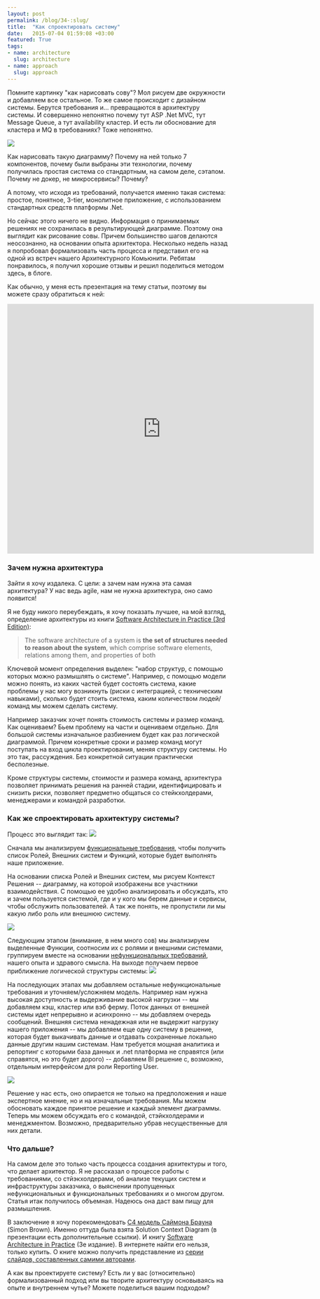 ```yaml
---
layout: post
permalink: /blog/34-:slug/
title:  "Как cпроектировать систему"
date:   2015-07-04 01:59:08 +03:00
featured: True
tags: 
- name: architecture
  slug: architecture
- name: approach
  slug: approach
---
```

Помните картинку "как нарисовать сову"? Мол рисуем две окружности и добавляем все остальное. То же самое происходит с дизайном системы. Берутся требования и... превращаются в архитектуру системы. И совершенно непонятно почему тут ASP .Net MVC, тут Message Queue, а тут availability кластер. И есть ли обоснование для кластера и MQ в требованиях? Тоже непонятно.

![](https://dl.dropboxusercontent.com/u/15949847/Blog/How%20to%20design/logical%20diagram.PNG)

Как нарисовать такую диаграмму? Почему на ней только 7 компонентов, почему были выбраны эти технологии, почему получилась простая система со стандартным, на самом деле, сэтапом. Почему не докер, не микросервисы? Почему?

А потому, что исходя из <!--more--> требований, получается именно такая система: простое, понятное, 3-tier, монолитное приложение, с использованием стандартных средств платформы .Net.

Но сейчас этого ничего не видно. Информация о принимаемых решениях не сохранилась в результирующей диаграмме. Поэтому она выглядит как рисование совы. Причем большинство шагов делаются неосознанно, на основании опыта архитектора. Несколько недель назад я попробовал формализовать часть процесса и представил его на одной из встреч нашего Архитектурного Комьюнити. Ребятам понравилось, я получил хорошие отзывы и решил поделиться методом здесь, в блоге.

Как обычно, у меня есть презентация на тему статьи, поэтому вы можете сразу обратиться к ней:

<iframe src="https://onedrive.live.com/embed?cid=CEB20B23FFD270C6&resid=CEB20B23FFD270C6%21601&authkey=&em=2&wdAr=1.7777777777777777" width="700" height="570" frameborder="0" scrolling="no"></iframe>

### Зачем нужна архитектура

Зайти я хочу издалека. С цели: а зачем нам нужна эта самая архитектура? У нас ведь agile, нам не нужна архитектура, оно само появится!

Я не буду никого переубеждать, я хочу показать лучшее, на мой взгляд, определение архитектуры из книги [Software Architecture in Practice (3rd Edition)](http://www.amazon.com/Software-Architecture-Practice-Edition-Engineering/dp/0321815734): 
> The software architecture of a system is **the set of structures needed to reason about the system**, which comprise software elements, relations among them, and properties of both

Ключевой момент определения выделен: "набор структур, с помощью которых можно размышлять о системе". Например, с помощью модели можно понять, из каких частей будет состоять система, какие проблемы у нас могу возникнуть (риски с интеграцией, с техническим навыками), сколько будет стоить система, каким количеством людей/команд мы можем сделать систему.

Например заказчик хочет понять стоимость системы и размер команд. Как оцениваем? Бьем проблему на части и оцениваем отдельно. Для большой системы изначальное разбиением будет как раз логической диаграммой. Причем конкретные сроки и размер команд могут поступать на вход цикла проектирования, меняя структуру системы. Но это так, рассуждения. Без конкретной ситуации практически бесполезные.

Кроме структуры системы, стоимости и размера команд, архитектура позволяет принимать решения на ранней стадии,  идентифицировать и снизить риски, позволяет предметно общаться со стейкхолдерами, менеджерами и командой разработки.

### Как же спроектировать архитектуру системы?

Процесс это выглядит так:
![](https://dl.dropboxusercontent.com/u/15949847/Blog/How%20to%20design/Design%20process.PNG)

Сначала мы анализируем [функциональные требования](https://en.wikipedia.org/wiki/Functional_requirement), чтобы получить список Ролей, Внешних систем и Функций, которые будет выполнять наше приложение.  

На основании списка Ролей и Внешних систем, мы рисуем Контекст Решения -- диаграмму, на которой изображены все участники взаимодействия. С помощью ее удобно анализировать и обсуждать, кто и зачем пользуется системой, где и у кого мы берем данные и сервисы, чтобы обслужить пользователей. А так же понять, не пропустили ли мы какую либо роль или внешнюю систему.

![](https://dl.dropboxusercontent.com/u/15949847/Blog/How%20to%20design/Solution%20context.PNG)

Следующим этапом (внимание, в нем много сов) мы анализируем выделенные Функции, соотносим их с ролями и внешними системами, группируем вместе на основании [нефункциональных требований](https://en.wikipedia.org/wiki/Non-functional_requirement), нашего опыта и здравого смысла. На выходе получаем первое приближение логической структуры системы:
![](https://dl.dropboxusercontent.com/u/15949847/Blog/How%20to%20design/Logical%20view%20I.PNG)

На последующих этапах мы добавляем остальные нефункциональные требования и уточняем/усложняем модель. Например нам нужна высокая доступность и выдерживание высокой нагрузки -- мы добавляем кэш, кластер или вэб ферму. Поток данных от внешней системы идет непрерывно и асинхронно -- мы добавляем очередь сообщений. Внешняя система ненадежная или не выдержит нагрузку нашего приложения -- мы добавляем еще одну систему в решение, которая будет выкачивать данные и отдавать сохраненные локально данные другим нашим системам. Нам требуется мощная аналитика и репортинг с которыми база данных и .net платформа не справятся (или справятся, но это будет дорого) -- добавляем BI решение с, возможно, отдельным интерфейсом для роли Reporting User.

![](https://dl.dropboxusercontent.com/u/15949847/Blog/How%20to%20design/Logical%20view%20II.PNG)
 
Решение у нас есть, оно опирается не только на предположения и наше экспертное мнение, но и на изначальные требования. Мы можем обосновать каждое принятое решение и каждый элемент диаграммы. Теперь мы можем обсуждать его с командой, стэйкхолдерами и менеджментом. Возможно, предварительно убрав несущественные для них детали.

### Что дальше?

На самом деле это только часть процесса создания архитектуры и того, что делает архитектор. Я не рассказал о процессе работы с требованиями, со стйэкхолдерами, об анализе текущих систем и инфраструктуры заказчика, о выяснении пропущенных нефункциональных и функциональных требованиях и о многом другом. Статья итак получилось объемная. Надеюсь она даст вам пищу для размышления.

В заключение я хочу порекомендовать [C4 модель Саймона Брауна](https://leanpub.com/software-architecture-for-developers/read#c4) (Simon Brown). Именно оттуда была взята Solution Context Diagram (в презентации есть дополнительные ссылки). И книгу [Software Architecture in Practice](http://www.amazon.com/Software-Architecture-Practice-Edition-Engineering/dp/0321815734) (3е издание). В интернете найти его нельзя, только купить. О книге можно получить представление из [серии слайдов, составленных самими авторами](http://www.slideshare.net/rickkazman/sap3-chapter-1).

А как вы проектируете систему? Есть ли у вас (относительно) формализованный подход или вы творите архитектуру основываясь на опыте и внутреннем чутье? Можете поделиться вашим подходом?
